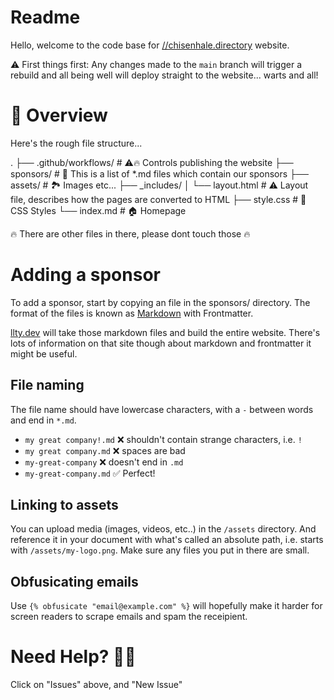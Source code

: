 # Readme

Hello, welcome to the code base for [//chisenhale.directory](https://) website.

⚠️ First things first: Any changes made to the `main` branch will trigger a rebuild and all being well will deploy straight to the website... warts and all!


# 🧾 Overview

Here's the rough file structure...

.
├── .github/workflows/    # ⚠️🔥 Controls publishing the website
├── sponsors/             # 📄 This is a list of *.md files which contain our sponsors
├── assets/               # 🏞️ Images etc...
├── _includes/
│   └── layout.html       # ⚠️ Layout file, describes how the pages are converted to HTML
├── style.css             # 🌈 CSS Styles
└── index.md              # 🏠 Homepage

🔥 There are other files in there, please dont touch those 🔥

# Adding a sponsor

To add a sponsor, start by copying an file in the sponsors/ directory. The format of the files is known as [Markdown](https://www.markdownguide.org/getting-started/) with Frontmatter.

[llty.dev](https://www.11ty.dev/) will take those markdown files and build the entire website. There's lots of information on that site though about markdown and frontmatter it might be useful.

## File naming
The file name should have lowercase characters, with a `-` between words and end in `*.md`.

- `my great company!.md` ❌ shouldn't contain strange characters, i.e. `!`
- `my great company.md`  ❌ spaces are bad
- `my-great-company`     ❌ doesn't end in `.md`
- `my-great-company.md`  ✅ Perfect!


## Linking to assets

You can upload media (images, videos, etc..) in the `/assets` directory. And reference it in your document with what's called an absolute path, i.e. starts with `/assets/my-logo.png`. Make sure any files you put in there are small.

## Obfusicating emails

Use `{% obfusicate "email@example.com" %}` will hopefully make it harder for screen readers to scrape emails and spam the receipient.


# Need Help? 🙋‍♂️

Click on "Issues" above, and "New Issue"